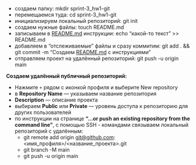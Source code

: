 - создаем папку: mkdir sprint-3_hw1-git
- перемещаемся туда: cd sprint-3_hw1-git
- инициализируем локальный репозиторий: git init
- создаем нужные файлы: touch README.md
- записываем в [README.md](http://README.md) инструкции: echo “какой-то текст” >> README.md
- добавляем в “отслеживаемые” файлы и сразу коммитим: git add . && git commit -m “Создаем [README.md](http://README.md) с инструкциями”
- отправляем проект на удалённый репозиторий: git push -u origin main

**Создаем удалённый публичный репозиторий:**

- Нажмите `+` рядом с иконкой профиля и выберите New repository
- в **Repository Name** — указываем название репозитория
- **Description** — описание проекта
- выбираем **Public** или **Private** — уровень доступа к репозиторию для других пользователей
- по инструкции на странице **“…or push an existing repository from the command line”**, с помощью SSH  - командами связываем локальный репозиторий с удалённым:
    - git remote add origin git@github.com:<имя_профиля>/<название_проекта>.git
    - git branch -M main
    - git push -u origin main
